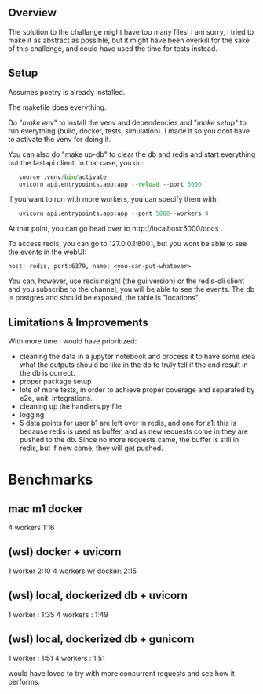 ## Overview

The solution to the challange might have too many files! I am sorry, i tried 
to make it as abstract as possible, but it might have been overkill for the sake 
of this challenge, and could have used the time for tests instead.

## Setup
Assumes poetry is already installed. 

The makefile does everything.

Do "*make env*" to install the venv and dependencies and "*make setup*"
to run everything (build, docker, tests, simulation). 
I made it so you dont have to activate the venv for doing it. 

You can also do "make up-db" to clear the db and redis and start everything but the fastapi client,
in that case, you do:

```python
   source .venv/bin/activate
   uvicorn api.entrypoints.app:app --reload --port 5000
```

if you want to run with more workers, you can specify them with:

```python
   uvicorn api.entrypoints.app:app --port 5000--workers 4
```
At that point, you can go head over to http://localhost:5000/docs .

To access redis, you can go to 127.0.0.1:8001, but you wont be able to see the events
in the webUI: 
```
host: redis, port:6379, name: <you-can-put-whatever>
```
You can, however, use redisinsight (the gui version) or the redis-cli client
and you subscribe to the channel, you will be able to see the events. 
The db is postgres and should be exposed, the table is "locations"


## Limitations & Improvements
With more time i would have prioritized:

- cleaning the data in a jupyter notebook and process it to have some idea what the outputs 
   should be like in the db to truly tell if the end result in the db is correct. 
- proper package setup
- lots of more tests, in order to achieve proper coverage and separated by e2e, unit, integrations.
- cleaning up the handlers.py file 
- logging 
- 5 data points for user b1 are left over in redis, and one for a1: this is because redis is used as buffer,
   and as new requests come in they are pushed to the db. Since no more requests came, the buffer
   is still in redis, but if new come, they will get pushed. 



# Benchmarks
## mac m1 docker
4 workers 1:16

## (wsl) docker + uvicorn
1 worker  2:10
4 workers  w/ docker: 2:15

## (wsl) local, dockerized db + uvicorn
1 worker : 1:35
4 workers : 1:49

## (wsl) local, dockerized db + gunicorn
1 worker :  1:51
4 workers : 1:51

would have loved to try with more concurrent requests and see how it performs.